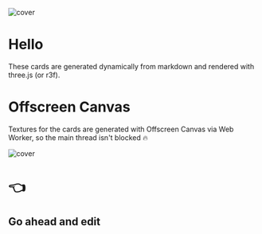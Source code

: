 ![cover](/texture/cover.diffuse.png,/texture/cover.specularColor.png)

# Hello

These cards are generated dynamically from markdown and rendered with three.js (or r3f).

# Offscreen Canvas

Textures for the cards are generated with Offscreen Canvas via Web Worker, so the main thread isn't blocked 🔥

![cover](/texture/pic3.diffuse.png)

# 👈

## Go ahead and edit
